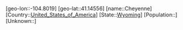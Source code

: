 ﻿---
location: [41.14556,-104.8019]
type: City
tags:
- geo/City


SpocWebEntityId: 36114
isDeleted: false
confidential: public

---
[geo-lon::-104.8019]
[geo-lat::41.14556]
[name::Cheyenne]
[Country::[United_States_of_America](geo/Continent/North-America/United_States_of_America.md)]
[State::[Wyoming](geo/Continent/North-America/United_States_of_America/Wyoming.md)]
[Population::]
[Unknown::]

